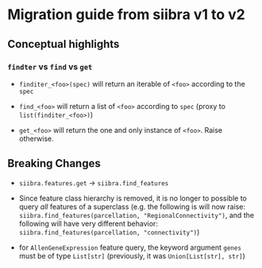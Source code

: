 # Migration guide from siibra v1 to v2

## Conceptual highlights

### `findter` vs `find` vs `get`

- `finditer_<foo>(spec)` will return an iterable of `<foo>` according to the `spec`

- `find_<foo>` will return a list of `<foo>` according to `spec` (proxy to `list(finditer_<foo>)`)

- `get_<foo>` will return the one and only instance of `<foo>`. Raise otherwise.

## Breaking Changes

- `siibra.features.get` -> `siibra.find_features`

- Since feature class hierarchy is removed, it is no longer to possible to query *all* features of a superclass (e.g. the following is will now raise: `siibra.find_features(parcellation, "RegionalConnectivity")`, and the following will have very different behavior: `siibra.find_features(parcellation, "connectivity")`)

- for `AllenGeneExpression` feature query, the keyword argument `genes` must be of type `List[str]` (previously, it was `Union[List[str], str]`)

